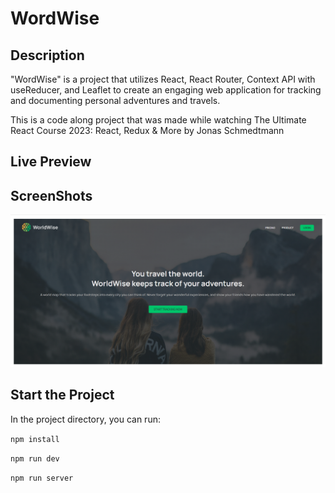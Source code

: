 # WordWise

## Description

"WordWise" is a project that utilizes React, React Router, Context API with useReducer, and Leaflet to create an engaging web application for tracking and documenting personal adventures and travels.

This is a code along project that was made while watching The Ultimate React Course 2023: React, Redux & More by Jonas Schmedtmann

## Live Preview




## ScreenShots

![App Screenshot](/public/screenshot.png)

## Start the Project

In the project directory, you can run:

`npm install`

`npm run dev`

`npm run server`


